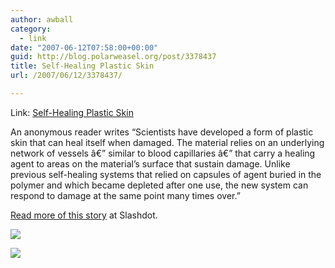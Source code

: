 ```yaml
---
author: awball
category:
  - link
date: "2007-06-12T07:58:00+00:00"
guid: http://blog.polarweasel.org/post/3378437
title: Self-Healing Plastic Skin
url: /2007/06/12/3378437/

---
```

Link: [Self-Healing Plastic Skin](http://rss.slashdot.org/~r/Slashdot/slashdot/~3/124203688/article.pl)

An anonymous reader writes “Scientists have developed a form of plastic skin that can heal itself when damaged. The material relies on an underlying network of vessels â€” similar to blood capillaries â€” that carry a healing agent to areas on the material’s surface that sustain damage. Unlike previous self-healing systems that relied on capsules of agent buried in the polymer and which became depleted after one use, the new system can respond to damage at the same point many times over.”

[Read more of this story](http://science.slashdot.org/article.pl?sid=07/06/12/0227209&from=rss) at Slashdot.

[![](http://rss.slashdot.org/~a/Slashdot/slashdot?i=0QUy9Z)](http://rss.slashdot.org/~a/Slashdot/slashdot?a=0QUy9Z)

![](http://rss.slashdot.org/~r/Slashdot/slashdot/~4/124203688)
